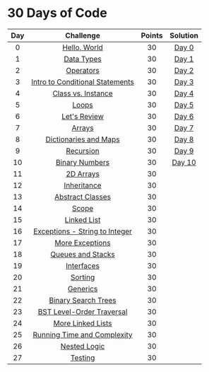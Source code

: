 # 30 Days of Code

| Day |                                                Challenge                                                | Points |                                                                                   Solution                                                                                  |
|:---:|:-------------------------------------------------------------------------------------------------------:|:------:|:---------------------------------------------------------------------------------------------------------------------------------------------------------------------------:|
|  0  | [Hello, World](https://www.hackerrank.com/challenges/30-hello-world)                                    |   30   | [Day 0](https://github.com/doganaktarr/My-HackerRank-Solutions/blob/master/30%20Days%20Of%20Code/Day%2000%20-%20Hello%2C%20World/Day%200.py)                                |
|  1  | [Data Types](https://www.hackerrank.com/challenges/30-data-types)                                       |   30   | [Day 1](https://github.com/doganaktarr/My-HackerRank-Solutions/blob/master/30%20Days%20Of%20Code/Day%2001%20-%20Data%20Types/Day%201.py)                                    |
|  2  | [Operators](https://www.hackerrank.com/challenges/30-operators)                                         |   30   | [Day 2](https://github.com/doganaktarr/My-HackerRank-Solutions/blob/master/30%20Days%20Of%20Code/Day%2002%20-%20Operators/Day%202.py)                                       |
|  3  | [Intro to Conditional Statements](https://www.hackerrank.com/challenges/30-conditional-statements)      |   30   | [Day 3](https://github.com/doganaktarr/My-HackerRank-Solutions/blob/master/30%20Days%20Of%20Code/Day%2003%20-%20Intro%20to%20Conditional%20Statements/Day%203.py)           |
|  4  | [Class vs. Instance](https://www.hackerrank.com/challenges/30-class-vs-instance)                        |   30   | [Day 4](https://github.com/doganaktarr/My-HackerRank-Solutions/blob/master/30%20Days%20Of%20Code/Day%2004%20-%20Class%20vs.%20Instance/Day%204.py)                          |
|  5  | [Loops](https://www.hackerrank.com/challenges/30-loops)                                                 |   30   | [Day 5](https://github.com/doganaktarr/My-HackerRank-Solutions/blob/master/30%20Days%20Of%20Code/Day%2005%20-%20Loops/Day5.py)                                              |
|  6  | [Let's Review](https://www.hackerrank.com/challenges/30-review-loop)                                    |   30   | [Day 6](https://github.com/doganaktarr/My-HackerRank-Solutions/tree/master/30%20Days%20Of%20Code/Day%2006%20-%20Let's%20Review)                                             |
|  7  | [Arrays](https://www.hackerrank.com/challenges/30-arrays)                                               |   30   | [Day 7](https://github.com/doganaktarr/My-HackerRank-Solutions/blob/master/30%20Days%20Of%20Code/Day%2007%20-%20Arrays/Day%207.py)                                          |
|  8  | [Dictionaries and Maps](https://www.hackerrank.com/challenges/30-dictionaries-and-maps)                 |   30   | [Day 8](https://github.com/doganaktarr/My-HackerRank-Solutions/blob/master/30%20Days%20Of%20Code/Day%2008%20-%20Dictionaries%20and%20Maps/Day%208.py)                       |
|  9  | [Recursion](https://www.hackerrank.com/challenges/30-recursion)                                         |   30   | [Day 9](https://github.com/doganaktarr/My-HackerRank-Solutions/tree/master/30%20Days%20Of%20Code/Day%2009%20-%20Recursion%203)                                              |
|  10 | [Binary Numbers](https://www.hackerrank.com/challenges/30-binary-numbers)                               |   30   | [Day 10](https://github.com/doganaktarr/My-HackerRank-Solutions/blob/master/30%20Days%20Of%20Code/Day%2010%20-%20Binary%20Numbers/Day%2010.py)                              |
|  11 | [2D Arrays](https://www.hackerrank.com/challenges/30-2d-arrays)                                         |   30   |                             |
|  12 | [Inheritance](https://www.hackerrank.com/challenges/30-inheritance)                                     |   30   |                             |
|  13 | [Abstract Classes](https://www.hackerrank.com/challenges/30-abstract-classes)                           |   30   |                      |
|  14 | [Scope](https://www.hackerrank.com/challenges/30-scope)                                                 |   30   |                                   |
|  15 | [Linked List](https://www.hackerrank.com/challenges/30-linked-list)                                     |   30   |                           |
|  16 | [Exceptions - String to Integer](https://www.hackerrank.com/challenges/30-exceptions-string-to-integer) |   30   |  |
|  17 | [More Exceptions](https://www.hackerrank.com/challenges/30-more-exceptions)                             |   30   |                       |
|  18 | [Queues and Stacks](https://www.hackerrank.com/challenges/30-queues-stacks)                             |   30   |                   |
|  19 | [Interfaces](https://www.hackerrank.com/challenges/30-interfaces)                                       |   30   |                              |
|  20 | [Sorting](https://www.hackerrank.com/challenges/30-sorting)                                             |   30   |                                 |
|  21 | [Generics](https://www.hackerrank.com/challenges/30-generics)                                           |   30   |                                |
|  22 | [Binary Search Trees](https://www.hackerrank.com/challenges/30-binary-search-trees)                     |   30   |                 |
|  23 | [BST Level-Order Traversal](https://www.hackerrank.com/challenges/30-binary-trees)                      |   30   |           |
|  24 | [More Linked Lists](https://www.hackerrank.com/challenges/30-linked-list-deletion)                      |   30   |                   |
|  25 | [Running Time and Complexity](https://www.hackerrank.com/challenges/30-running-time-and-complexity)     |   30   |       |
|  26 | [Nested Logic](https://www.hackerrank.com/challenges/30-nested-logic)                                   |   30   |                          |
|  27 | [Testing](https://www.hackerrank.com/challenges/30-testing)                                             |   30   |                                 |

